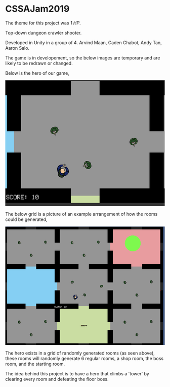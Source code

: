 # CSSAJam2019
 
The theme for this project was _1 HP_.

Top-down dungeon crawler shooter.

Developed in Unity in a group of 4.
Arvind Maan, Caden Chabot, Andy Tan, Aaron Salo.

The game is in developement, so the below images are temporary and are likely to be redrawn or changed.

Below is the hero of our game,

![hero](Screenshots/hero.png) 

The below grid is a picture of an example arrangement of how the rooms could be generated,

![world](Screenshots/world.png) 

The hero exists in a grid of randomly generated rooms (as seen above), these rooms will randomly generate 6 regular rooms, a shop room, the boss room, and the starting room. 

The idea behind this project is to have a hero that climbs a 'tower' by clearing every room and defeating the floor boss. 
